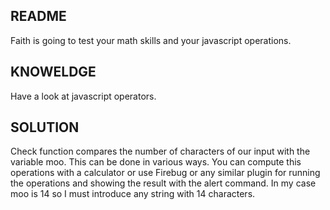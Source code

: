 README
------

Faith is going to test your math skills and your javascript operations.


KNOWELDGE
---------

Have a look at javascript operators.


SOLUTION
--------

Check function compares the number of characters of our input with the variable moo. This can be done in various ways. You can compute this operations with a calculator or use Firebug or any similar plugin for running the operations and showing the result with the alert command. In my case moo is 14 so I must introduce any string with 14 characters.
